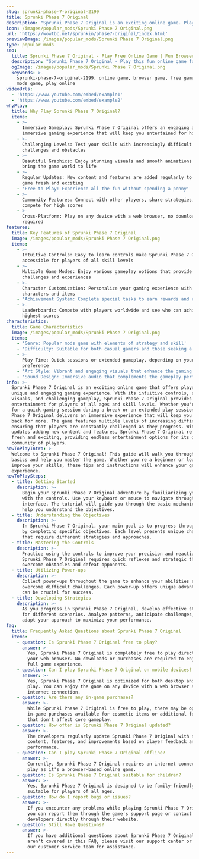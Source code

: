 ```yaml
---
slug: sprunki-phase-7-original-2199
title: Sprunki Phase 7 Original
description: "Sprunki Phase 7 Original is an exciting online game. Play for free directly in your browser!"
icon: /images/popular_mods/Sprunki Phase 7 Original.png
url: 'https://wowtbc.net/sprunkin/phase7-original/index.html'
previewImage: /images/popular_mods/Sprunki Phase 7 Original.png
type: popular mods
seo:
  title: Sprunki Phase 7 Original - Play Free Online Game | Fun Browser Games
  description: "Sprunki Phase 7 Original - Play this fun online game for free in your browser. No download required!"
  ogImage: /images/popular_mods/Sprunki Phase 7 Original.png
  keywords: >-
    sprunki-phase-7-original-2199, online game, browser game, free game, popular
    mods game, play online
videoUrls:
  - 'https://www.youtube.com/embed/example1'
  - 'https://www.youtube.com/embed/example2'
whyPlay:
  title: Why Play Sprunki Phase 7 Original?
  items:
    - >-
      Immersive Gameplay: Sprunki Phase 7 Original offers an engaging and
      immersive gaming experience that will keep you entertained for hours
    - >-
      Challenging Levels: Test your skills with increasingly difficult
      challenges and obstacles
    - >-
      Beautiful Graphics: Enjoy stunning visuals and smooth animations that
      bring the game world to life
    - >-
      Regular Updates: New content and features are added regularly to keep the
      game fresh and exciting
    - 'Free to Play: Experience all the fun without spending a penny'
    - >-
      Community Features: Connect with other players, share strategies, and
      compete for high scores
    - >-
      Cross-Platform: Play on any device with a web browser, no downloads
      required
features:
  title: Key Features of Sprunki Phase 7 Original
  image: /images/popular_mods/Sprunki Phase 7 Original.png
  items:
    - >-
      Intuitive Controls: Easy to learn controls make Sprunki Phase 7 Original
      accessible for players of all skill levels
    - >-
      Multiple Game Modes: Enjoy various gameplay options that provide different
      challenges and experiences
    - >-
      Character Customization: Personalize your gaming experience with unique
      characters and items
    - 'Achievement System: Complete special tasks to earn rewards and recognition'
    - >-
      Leaderboards: Compete with players worldwide and see who can achieve the
      highest scores
characteristics:
  title: Game Characteristics
  image: /images/popular_mods/Sprunki Phase 7 Original.png
  items:
    - 'Genre: Popular mods game with elements of strategy and skill'
    - 'Difficulty: Suitable for both casual gamers and those seeking a challenge'
    - >-
      Play Time: Quick sessions or extended gameplay, depending on your
      preference
    - 'Art Style: Vibrant and engaging visuals that enhance the gaming experience'
    - 'Sound Design: Immersive audio that complements the gameplay perfectly'
info: >-
  Sprunki Phase 7 Original is an exciting online game that offers players a
  unique and engaging gaming experience. With its intuitive controls, stunning
  visuals, and challenging gameplay, Sprunki Phase 7 Original provides hours of
  entertainment for players of all ages and skill levels. Whether you're looking
  for a quick gaming session during a break or an extended play session, Sprunki
  Phase 7 Original delivers an immersive experience that will keep you coming
  back for more. The game features multiple levels of increasing difficulty,
  ensuring that players are constantly challenged as they progress. With regular
  updates adding new content and features, Sprunki Phase 7 Original remains
  fresh and exciting, providing endless entertainment options for its growing
  community of players.
howToPlayIntro: >-
  Welcome to Sprunki Phase 7 Original! This guide will walk you through the
  basics and help you master the game. Whether you're a beginner or looking to
  improve your skills, these tips and instructions will enhance your gaming
  experience.
howToPlaySteps:
  - title: Getting Started
    description: >-
      Begin your Sprunki Phase 7 Original adventure by familiarizing yourself
      with the controls. Use your keyboard or mouse to navigate through the game
      interface. The tutorial will guide you through the basic mechanics and
      help you understand the objectives.
  - title: Understanding the Objectives
    description: >-
      In Sprunki Phase 7 Original, your main goal is to progress through levels
      by completing specific objectives. Each level presents unique challenges
      that require different strategies and approaches.
  - title: Mastering the Controls
    description: >-
      Practice using the controls to improve your precision and reaction time.
      Sprunki Phase 7 Original requires quick reflexes and strategic thinking to
      overcome obstacles and defeat opponents.
  - title: Utilizing Power-ups
    description: >-
      Collect power-ups throughout the game to enhance your abilities and
      overcome difficult challenges. Each power-up offers unique advantages that
      can be crucial for success.
  - title: Developing Strategies
    description: >-
      As you progress in Sprunki Phase 7 Original, develop effective strategies
      for different scenarios. Analyze patterns, anticipate challenges, and
      adapt your approach to maximize your performance.
faq:
  title: Frequently Asked Questions about Sprunki Phase 7 Original
  items:
    - question: Is Sprunki Phase 7 Original free to play?
      answer: >-
        Yes, Sprunki Phase 7 Original is completely free to play directly in
        your web browser. No downloads or purchases are required to enjoy the
        full game experience.
    - question: Can I play Sprunki Phase 7 Original on mobile devices?
      answer: >-
        Yes, Sprunki Phase 7 Original is optimized for both desktop and mobile
        play. You can enjoy the game on any device with a web browser and
        internet connection.
    - question: Are there any in-game purchases?
      answer: >-
        While Sprunki Phase 7 Original is free to play, there may be optional
        in-game purchases available for cosmetic items or additional features
        that don't affect core gameplay.
    - question: How often is Sprunki Phase 7 Original updated?
      answer: >-
        The developers regularly update Sprunki Phase 7 Original with new
        content, features, and improvements based on player feedback and game
        performance.
    - question: Can I play Sprunki Phase 7 Original offline?
      answer: >-
        Currently, Sprunki Phase 7 Original requires an internet connection to
        play as it's a browser-based online game.
    - question: Is Sprunki Phase 7 Original suitable for children?
      answer: >-
        Yes, Sprunki Phase 7 Original is designed to be family-friendly and
        suitable for players of all ages.
    - question: How do I report bugs or issues?
      answer: >-
        If you encounter any problems while playing Sprunki Phase 7 Original,
        you can report them through the game's support page or contact the
        developers directly through their website.
    - question: Still Have Questions?
      answer: >-
        If you have additional questions about Sprunki Phase 7 Original that
        aren't covered in this FAQ, please visit our support center or contact
        our customer service team for assistance.
---
```


